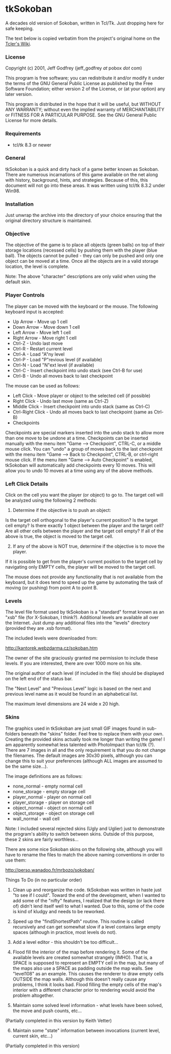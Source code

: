 # tkSokoban
A decades old version of Sokoban, written in Tcl/Tk. Just dropping here for safe keeping. 

The text below is copied verbatim from the project's original home on the [Tcler's Wiki](https://wiki.tcl-lang.org/page/tkSokoban).

### License

Copyright (c) 2001, Jeff Godfrey (jeff_godfrey _at_ pobox _dot_ com)

This program is free software; you can redistribute it and/or modify it under the terms of the GNU General Public License as published by the Free Software Foundation; either version 2 of the License, or (at your option) any later version.

This program is distributed in the hope that it will be useful, but WITHOUT ANY WARRANTY; without even the implied warranty of MERCHANTABILITY or FITNESS FOR A PARTICULAR PURPOSE. See the GNU General Public License for more details.

### Requirements

* tcl/tk 8.3 or newer

### General

tkSokoban is a quick and dirty hack of a game better known as Sokoban. There are numerous incarnations of this game available on the net along with history, background, hints, and strategies. Because of this, this document will not go into these areas. It was written using tcl/tk 8.3.2 under Win98.

### Installation

Just unwrap the archive into the directory of your choice ensuring that the original directory structure is maintained.

### Objective

The objective of the game is to place all objects (green balls) on top of their storage locations (recessed cells) by pushing them with the player (blue ball). The objects cannot be pulled - they can only be pushed and only one object can be moved at a time. Once all the objects are in a valid storage location, the level is complete.

Note: The above "character" descriptions are only valid when using the default skin.

### Player Controls

The player can be moved with the keyboard or the mouse. The following keyboard input is accepted:

* Up Arrow - Move up 1 cell
* Down Arrow - Move down 1 cell
* Left Arrow - Move left 1 cell
* Right Arrow - Move right 1 cell
* Ctrl-Z - Undo last move
* Ctrl-R - Restart current level
* Ctrl-A - Load "A"ny level
* Ctrl-P - Load "P"revious level (if available)
* Ctrl-N - Load "N"ext level (if available)
* Ctrl-C - Insert checkpoint into undo stack (see Ctrl-B for use)
* Ctrl-B - Undo all moves back to last checkpoint

The mouse can be used as follows:

* Left Click - Move player or object to the selected cell (if possible)
* Right Click - Undo last move (same as Ctrl-Z)
* Middle Click - Insert checkpoint into undo stack (same as Ctrl-C)
* Ctrl-Right Click - Undo all moves back to last checkpoint (same as Ctrl-B)
* Checkpoints

Checkpoints are special markers inserted into the undo stack to allow more than one move to be undone at a time. Checkpoints can be inserted manually with the menu item "Game --> Checkpoint", CTRL-C, or a middle mouse click. You can "undo" a group of moves back to the last checkpoint with the menu item "Game --> Back to Checkpoint", CTRL-B, or ctrl-right mouse click. If the menu item "Game --> Auto Checkpoint" is enabled, tkSokoban will automatically add checkpoints every 10 moves. This will allow you to undo 10 moves at a time using any of the above methods.

### Left Click Details

Click on the cell you want the player (or object) to go to. The target cell will be analyzed using the following 2 methods:

1. Determine if the objective is to push an object:

Is the target cell orthogonal to the player's current position?
Is the target cell empty?
Is there exactly 1 object between the player and the target cell?
Are all other cells between the player and the target cell empty?
If all of the above is true, the object is moved to the target cell.

2. If any of the above is NOT true, determine if the objective is to move the player.

If it is possible to get from the player's current position to the target cell by navigating only EMPTY cells, the player will be moved to the target cell.

The mouse does not provide any functionality that is not available from the keyboard, but it does tend to speed up the game by automating the task of moving (or pushing) from point A to point B.

### Levels

The level file format used by tkSokoban is a "standard" format known as an "xsb" file (for X-Sokoban, I think?). Additional levels are available all over the Internet. Just dump any additional files into the "levels" directory (provided they are .xsb format).

The included levels were downloaded from:

http://kantorek.webzdarma.cz/sokoban.htm 

The owner of the site graciously granted me permission to include these levels. If you are interested, there are over 1000 more on his site.

The original author of each level (if included in the file) should be displayed on the left end of the status bar.

The "Next Level" and "Previous Level" logic is based on the next and previous level name as it would be found in an alphabetical list.

The maximum level dimensions are 24 wide x 20 high.

### Skins

The graphics used in tkSokoban are just small GIF images found in sub-folders beneath the "skins" folder. Feel free to replace them with your own. Creating the provided skins actually took me longer than writing the game! I am apparently somewhat less talented with PhotoImpact than tcl/tk (?). There are 7 images in all and the only requirement is that you do not change the filenames. The default images are 30x30 pixels, although you can change this to suit your preferences (although ALL images are assumed to be the same size...).

The image definitions are as follows:

* none_normal - empty normal cell
* none_storage - empty storage cell
* player_normal - player on normal cell
* player_storage - player on storage cell
* object_normal - object on normal cell
* object_storage - object on storage cell
* wall_normal - wall cell

Note: I included several rejected skins (Ugly and Uglier) just to demonstrate the program's ability to switch between skins. Outside of this purpose, these 2 skins are fairly worthless...

There are some nice Sokoban skins on the following site, although you will have to rename the files to match the above naming conventions in order to use them:

http://perso.wanadoo.fr/mrbozo/sokoban/ 

Things To Do (in no particular order)

1. Clean up and reorganize the code. tkSokoban was written in haste just "to see if I could". Toward the end of the development, when I wanted to add some of the "nifty" features, I realized that the design (or lack there of) didn't lend itself well to what I wanted. Due to this, some of the code is kind of kludgy and needs to be reworked.

2. Speed up the "findShortestPath" routine. This routine is called recursively and can get somewhat slow if a level contains large empty spaces (although in practice, most levels do not).

3. Add a level editor - this shouldn't be too difficult...

4. Flood fill the interior of the map before rendering it. Some of the available levels are created somewhat strangely (IMHO). That is, a SPACE is supposed to represent an EMPTY cell in the map, but many of the maps also use a SPACE as padding outside the map walls. See "level108" as an example. This causes the renderer to draw empty cells OUTSIDE the map walls. Although this doesn't really cause any problems, I think it looks bad. Flood filling the empty cells of the map's interior with a different character prior to rendering would avoid the problem altogether.

5. Maintain some solved level information - what levels have been solved, the move and push counts, etc...

(Partially completed in this version by Keith Vetter)

6. Maintain some "state" information between invocations (current level, current skin, etc...)

(Partially completed in this version)
